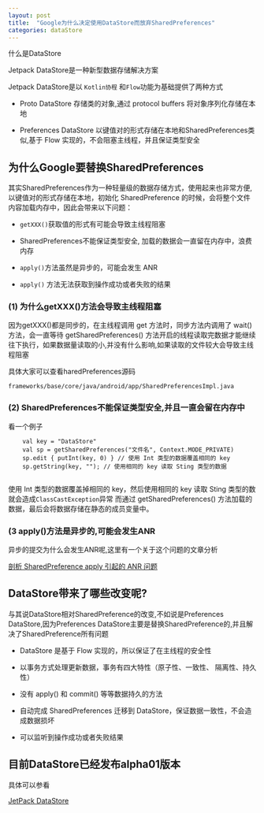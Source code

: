 ```yaml
---
layout: post
title:  "Google为什么决定使用DataStore而放弃SharedPreferences"
categories: dataStore
---
```


什么是DataStore

Jetpack DataStore是一种新型数据存储解决方案

Jetpack DataStore是以 `Kotlin协程` 和`Flow`功能为基础提供了两种方式


* Proto DataStore    存储类的对象,通过 protocol buffers 将对象序列化存储在本地

* Preferences DataStore  以键值对的形式存储在本地和SharedPreferences类似,基于 Flow 实现的，不会阻塞主线程，并且保证类型安全

## 为什么Google要替换SharedPreferences

  
  其实SharedPreferences作为一种轻量级的数据存储方式，使用起来也非常方便,以键值对的形式存储在本地，初始化 SharedPreference 的时候，会将整个文件内容加载内存中，因此会带来以下问题：
  
  * `getXXX()`获取值的形式有可能会导致主线程阻塞

  * SharedPreferences不能保证类型安全, 加载的数据会一直留在内存中，浪费内存

  * `apply()`方法虽然是异步的，可能会发生 ANR

  *  `apply()` 方法无法获取到操作成功或者失败的结果
  
  
  
### (1) 为什么getXXX()方法会导致主线程阻塞

因为getXXX()都是同步的，在主线程调用 get 方法时，同步方法内调用了 wait() 方法，会一直等待 getSharedPreferences() 方法开启的线程读取完数据才能继续往下执行，如果数据量读取的小,并没有什么影响,如果读取的文件较大会导致主线程阻塞


具体大家可以查看haredPreferences源码

```
frameworks/base/core/java/android/app/SharedPreferencesImpl.java
```


### (2) SharedPreferences不能保证类型安全,并且一直会留在内存中

看一个例子

``` 
    val key = "DataStore"
    val sp = getSharedPreferences("文件名", Context.MODE_PRIVATE) 
    sp.edit { putInt(key, 0) } // 使用 Int 类型的数据覆盖相同的 key
    sp.getString(key, ""); // 使用相同的 key 读取 Sting 类型的数据
    
```
使用 Int 类型的数据覆盖掉相同的 key，然后使用相同的 key 读取 Sting 类型的数就会造成`ClassCastException`异常
而通过 getSharedPreferences() 方法加载的数据，最后会将数据存储在静态的成员变量中。

### (3 apply()方法是异步的,可能会发生ANR

异步的提交为什么会发生ANR呢,这里有一个关于这个问题的文章分析

[剖析 SharedPreference apply 引起的 ANR 问题](https://mp.weixin.qq.com/s?__biz=MzI1MzYzMjE0MQ==&mid=2247484387&idx=1&sn=e3c8d6ef52520c51b5e07306d9750e70&scene=21#wechat_redirect)


## DataStore带来了哪些改变呢?

与其说DataStore相对SharedPreference的改变,不如说是Preferences DataStore,因为Preferences DataStore主要是替换SharedPreference的,并且解决了SharedPreference所有问题

* DataStore 是基于 Flow 实现的，所以保证了在主线程的安全性

* 以事务方式处理更新数据，事务有四大特性（原子性、一致性、 隔离性、持久性）

* 没有 apply() 和 commit() 等等数据持久的方法

* 自动完成 SharedPreferences 迁移到 DataStore，保证数据一致性，不会造成数据损坏

* 可以监听到操作成功或者失败结果


## 目前DataStore已经发布alpha01版本

具体可以参看

[JetPack DataStore](https://developer.android.com/topic/libraries/architecture/datastore)